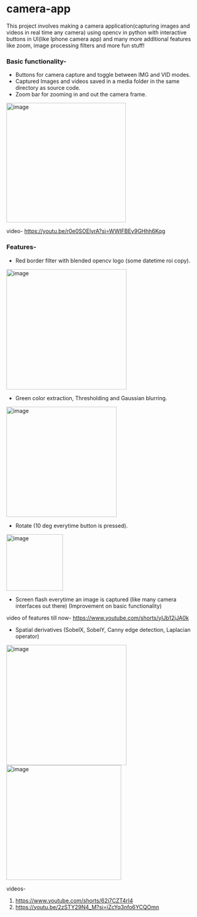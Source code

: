 # camera-app

This project involves making a camera application(capturing images and videos in real time any camera) using opencv in python with interactive buttons in UI(like Iphone camera app) and many more additional features like zoom, image processing filters and more fun stuff!

### Basic functionality-
- Buttons for camera capture and toggle between IMG and VID modes.
- Captured Images and videos saved in a media folder in the same directory as source code.
- Zoom bar for zooming in and out the camera frame.
<img width="311" alt="image" src="https://github.com/tusharparimi/camera-app/assets/93556280/aecd13d8-b911-4a89-9e4b-c10955b24222">

video- https://youtu.be/r0e0SOElyrA?si=WWIFBEy9GHhh6Kqg

### Features-
- Red border filter with blended opencv logo (some datetime roi copy).
<img width="313" alt="image" src="https://github.com/tusharparimi/camera-app/assets/93556280/52a3e4b7-8517-465c-b758-54f0f9b115fc">

- Green color extraction, Thresholding and Gaussian blurring.
<img width="287" alt="image" src="https://github.com/tusharparimi/camera-app/assets/93556280/89effc89-d022-414f-943b-ad2d1b504ba8">

- Rotate (10 deg everytime button is pressed).
<img width="147" alt="image" src="https://github.com/tusharparimi/camera-app/assets/93556280/05d3d4ef-88bc-46ec-91ea-1a7ca5c4af2e">

- Screen flash everytime an image is captured (like many camera interfaces out there) (Improvement on basic functionality)
  
video of features till now- https://www.youtube.com/shorts/yIJb12jJA0k

- Spatial derivatives (SobelX, SobelY, Canny edge detection, Laplacian operator)
<img width="313" alt="image" src="https://github.com/tusharparimi/camera-app/assets/93556280/69b5837e-59cd-4c19-8e8b-edc629ad823c">
<img width="299" alt="image" src="https://github.com/tusharparimi/camera-app/assets/93556280/96c89627-beb4-4643-aa5f-a4497254c79f">

videos-
1. https://www.youtube.com/shorts/62j7CZT4rI4
2. https://youtu.be/2zSTY29N4_M?si=iZcYq3nfo6YCQOmn






